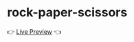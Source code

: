 # rock-paper-scissors
:point_right: [Live Preview](https://schumn.github.io/rock-paper-scissors) :point_left:
